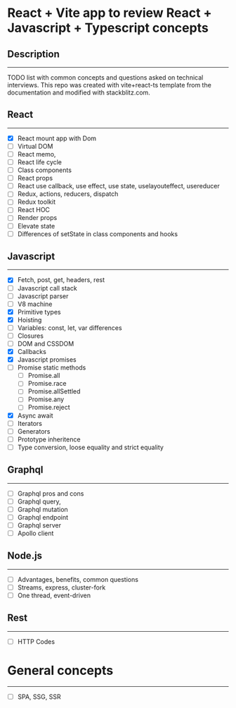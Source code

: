 # React + Vite app to review React + Javascript + Typescript concepts

## Description

---

TODO list with common concepts and questions asked on technical interviews.
This repo was created with vite+react-ts template from the documentation and modified with stackblitz.com.

## React

---

- [x] React mount app with Dom
- [ ] Virtual DOM
- [ ] React memo,
- [ ] React life cycle
- [ ] Class components
- [ ] React props
- [ ] React use callback, use effect, use state, uselayouteffect, usereducer
- [ ] Redux, actions, reducers, dispatch
- [ ] Redux toolkit
- [ ] React HOC
- [ ] Render props
- [ ] Elevate state
- [ ] Differences of setState in class components and hooks

## Javascript

---

- [x] Fetch, post, get, headers, rest
- [ ] Javascript call stack
- [ ] Javascript parser
- [ ] V8 machine
- [x] Primitive types
- [x] Hoisting
- [ ] Variables: const, let, var differences
- [ ] Closures
- [ ] DOM and CSSDOM
- [x] Callbacks
- [x] Javascript promises
- [ ] Promise static methods
  - [ ] Promise.all
  - [ ] Promise.race
  - [ ] Promise.allSettled
  - [ ] Promise.any
  - [ ] Promise.reject
- [x] Async await
- [ ] Iterators
- [ ] Generators
- [ ] Prototype inheritence
- [ ] Type conversion, loose equality and strict equality

## Graphql

---

- [ ] Graphql pros and cons
- [ ] Graphql query,
- [ ] Graphql mutation
- [ ] Graphql endpoint
- [ ] Graphql server
- [ ] Apollo client

## Node.js

---

- [ ] Advantages, benefits, common questions
- [ ] Streams, express, cluster-fork
- [ ] One thread, event-driven

## Rest

---

- [ ] HTTP Codes

# General concepts

---

- [ ] SPA, SSG, SSR
